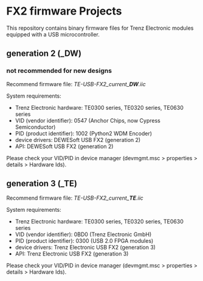# FX2 firmware Projects
This repository contains binary firmware files for Trenz Electronic modules equipped with a USB microcontroller.
## generation 2 (_DW)
### not recommended for new designs
Recommend firmware file: *TE-USB-FX2\_current\_**DW**.iic*

System requirements:

- Trenz Electronic hardware: TE0300 series, TE0320 series, TE0630 series
- VID (vendor identifier): 0547 (Anchor Chips, now Cypress Semiconductor)
- PID (product identifier): 1002 (Python2 WDM Encoder)
- device drivers: DEWESoft USB FX2 (generation 2)
- API: DEWESoft USB FX2 (generation 2)

Please check your VID/PID in device manager (devmgmt.msc > properties > details > Hardware Ids).

## generation 3 (_TE)
Recommend firmware file: *TE-USB-FX2\_current\_**TE**.iic*

System requirements:

- Trenz Electronic hardware: TE0300 series, TE0320 series, TE0630 series
- VID (vendor identifier): 0BD0 (Trenz Electronic GmbH)
- PID (product identifier): 0300 (USB 2.0 FPGA modules)
- device drivers: Trenz Electronic USB FX2 (generation 3)
- API: Trenz Electronic USB FX2 (generation 3)

Please check your VID/PID in device manager (devmgmt.msc > properties > details > Hardware Ids).
